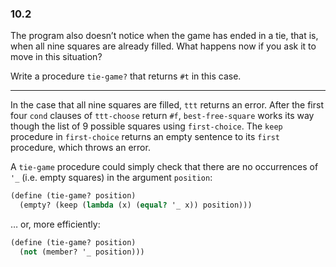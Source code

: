 ### 10.2

The program also doesn’t notice when the game has ended in a tie, that is, when all nine squares are already filled. What happens now if you ask it to move in this situation?

Write a procedure `tie-game?` that returns `#t` in this case.

***

In the case that all nine squares are filled, `ttt` returns an error. After the first four `cond` clauses of `ttt-choose` return `#f`, `best-free-square` works its way though the list of 9 possible squares using `first-choice`. The `keep` procedure in `first-choice` returns an empty sentence to its `first` procedure, which throws an error.

A `tie-game` procedure could simply check that there are no occurrences of `'_` (i.e. empty squares) in the argument `position`:

~~~ scheme
(define (tie-game? position)
  (empty? (keep (lambda (x) (equal? '_ x)) position)))
~~~

… or, more efficiently:

~~~ scheme
(define (tie-game? position)
  (not (member? '_ position)))
~~~